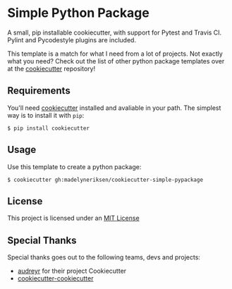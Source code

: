 Simple Python Package
=====================

A small, pip installable cookiecutter, with support for Pytest and Travis CI. Pylint and Pycodestyle plugins are included.

This template is a match for what I need from a lot of projects. Not exactly what you need? Check out the list of other python package templates over at the [cookiecutter](https://github.com/audreyr/cookiecutter) repository!

## Requirements
You'll need [cookiecutter](https://github.com/audreyr/cookiecutter) installed and avaliable in your path. The simplest way is to install it with `pip`:
```
$ pip install cookiecutter
```

## Usage
Use this template to create a python package:
```
$ cookiecutter gh:madelyneriksen/cookiecutter-simple-pypackage
```

## License
This project is licensed under an [MIT License](/LICENSE)

## Special Thanks
Special thanks goes out to the following teams, devs and projects:
* [audreyr](https://github.com/audreyr) for their project Cookiecutter
* [cookiecutter-cookiecutter](https://github.com/eviweb/cookiecutter-template)
